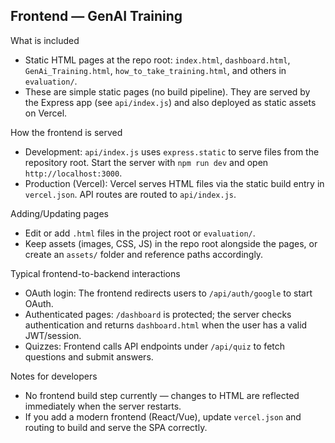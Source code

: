## Frontend — GenAI Training

What is included
- Static HTML pages at the repo root: `index.html`, `dashboard.html`, `GenAi_Training.html`, `how_to_take_training.html`, and others in `evaluation/`.
- These are simple static pages (no build pipeline). They are served by the Express app (see `api/index.js`) and also deployed as static assets on Vercel.

How the frontend is served
- Development: `api/index.js` uses `express.static` to serve files from the repository root. Start the server with `npm run dev` and open `http://localhost:3000`.
- Production (Vercel): Vercel serves HTML files via the static build entry in `vercel.json`. API routes are routed to `api/index.js`.

Adding/Updating pages
- Edit or add `.html` files in the project root or `evaluation/`.
- Keep assets (images, CSS, JS) in the repo root alongside the pages, or create an `assets/` folder and reference paths accordingly.

Typical frontend-to-backend interactions
- OAuth login: The frontend redirects users to `/api/auth/google` to start OAuth.
- Authenticated pages: `/dashboard` is protected; the server checks authentication and returns `dashboard.html` when the user has a valid JWT/session.
- Quizzes: Frontend calls API endpoints under `/api/quiz` to fetch questions and submit answers.

Notes for developers
- No frontend build step currently — changes to HTML are reflected immediately when the server restarts.
- If you add a modern frontend (React/Vue), update `vercel.json` and routing to build and serve the SPA correctly.
